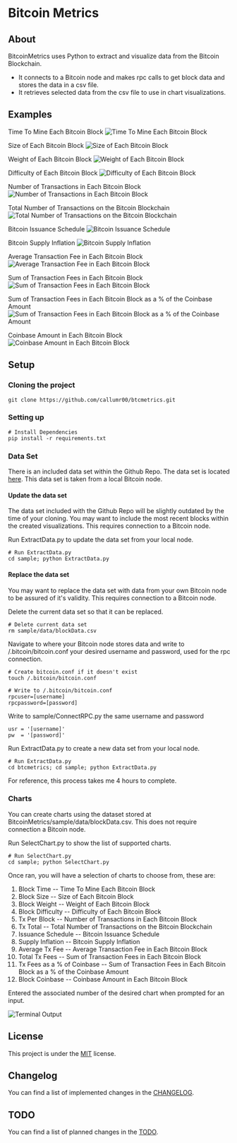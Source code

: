 # Bitcoin Metrics

## About

BitcoinMetrics uses Python to extract and visualize data from the Bitcoin Blockchain.
* It connects to a Bitcoin node and makes rpc calls to get block data and stores the data in a csv file.
* It retrieves selected data from the csv file to use in chart visualizations.

## Examples

Time To Mine Each Bitcoin Block
![Time To Mine Each Bitcoin Block](https://github.com/callumr00/btcmetrics/blob/main/docs/img/1.png)

Size of Each Bitcoin Block
![Size of Each Bitcoin Block](https://github.com/callumr00/btcmetrics/blob/main/docs/img/2.png)

Weight of Each Bitcoin Block
![Weight of Each Bitcoin Block](https://github.com/callumr00/btcmetrics/blob/main/docs/img/3.png)

Difficulty of Each Bitcoin Block
![Difficulty of Each Bitcoin Block](https://github.com/callumr00/btcmetrics/blob/main/docs/img/4.png)

Number of Transactions in Each Bitcoin Block
![Number of Transactions in Each Bitcoin Block](https://github.com/callumr00/btcmetrics/blob/main/docs/img/5.png)

Total Number of Transactions on the Bitcoin Blockchain
![Total Number of Transactions on the Bitcoin Blockchain](https://github.com/callumr00/btcmetrics/blob/main/docs/img/6.png)

Bitcoin Issuance Schedule
![Bitcoin Issuance Schedule](https://github.com/callumr00/btcmetrics/blob/main/docs/img/7.png)

Bitcoin Supply Inflation
![Bitcoin Supply Inflation](https://github.com/callumr00/btcmetrics/blob/main/docs/img/8.png)

Average Transaction Fee in Each Bitcoin Block
![Average Transaction Fee in Each Bitcoin Block](https://github.com/callumr00/btcmetrics/blob/main/docs/img/9.png)

Sum of Transaction Fees in Each Bitcoin Block
![Sum of Transaction Fees in Each Bitcoin Block](https://github.com/callumr00/btcmetrics/blob/main/docs/img/10.png)

Sum of Transaction Fees in Each Bitcoin Block as a % of the Coinbase Amount
![Sum of Transaction Fees in Each Bitcoin Block as a % of the Coinbase Amount](https://github.com/callumr00/btcmetrics/blob/main/docs/img/11.png)

Coinbase Amount in Each Bitcoin Block
![Coinbase Amount in Each Bitcoin Block](https://github.com/callumr00/btcmetrics/blob/main/docs/img/12.png)

## Setup
### Cloning the project
```
git clone https://github.com/callumr00/btcmetrics.git
```

### Setting up
```
# Install Dependencies
pip install -r requirements.txt
```

### Data Set 
There is an included data set within the Github Repo. The data set is located [here](https://github.com/callumr00/btcmetrics/blob/main/sample/data/BlockData.csv). This data set is taken from a local Bitcoin node.

#### Update the data set
The data set included with the Github Repo will be slightly outdated by the time of your cloning. You may want to include the most recent blocks within the created visualizations. This requires connection to a Bitcoin node.

Run ExtractData.py to update the data set from your local node.
```
# Run ExtractData.py
cd sample; python ExtractData.py
```

#### Replace the data set
You may want to replace the data set with data from your own Bitcoin node to be assured of it's validity. This requires connection to a Bitcoin node.

Delete the current data set so that it can be replaced.
```
# Delete current data set
rm sample/data/blockData.csv
```

Navigate to where your Bitcoin node stores data and write to /.bitcoin/bitcoin.conf your desired username and password, used for the rpc connection.
```
# Create bitcoin.conf if it doesn't exist
touch /.bitcoin/bitcoin.conf

# Write to /.bitcoin/bitcoin.conf
rpcuser=[username]
rpcpassword=[password]
```

Write to sample/ConnectRPC.py the same username and password
```
usr = '[username]'
pw  = '[password]'
```

Run ExtractData.py to create a new data set from your local node.
```
# Run ExtractData.py
cd btcmetrics; cd sample; python ExtractData.py
```
For reference, this process takes me 4 hours to complete.

### Charts
You can create charts using the dataset stored at BitcoinMetrics/sample/data/blockData.csv. This does not require connection a Bitcoin node.

Run SelectChart.py to show the list of supported charts.
```
# Run SelectChart.py
cd sample; python SelectChart.py
```

Once ran, you will have a selection of charts to choose from, these are:

1. Block Time -- Time To Mine Each Bitcoin Block
2. Block Size -- Size of Each Bitcoin Block
3. Block Weight -- Weight of Each Bitcoin Block
4. Block Difficulty -- Difficulty of Each Bitcoin Block
5. Tx Per Block -- Number of Transactions in Each Bitcoin Block
6. Tx Total -- Total Number of Transactions on the Bitcoin Blockchain
7. Issuance Schedule -- Bitcoin Issuance Schedule
8. Supply Inflation -- Bitcoin Supply Inflation
9. Average Tx Fee -- Average Transaction Fee in Each Bitcoin Block
10. Total Tx Fees -- Sum of Transaction Fees in Each Bitcoin Block
11. Tx Fees as a % of Coinbase -- Sum of Transaction Fees in Each Bitcoin Block as a % of the Coinbase Amount
12. Block Coinbase -- Coinbase Amount in Each Bitcoin Block

Entered the associated number of the desired chart when prompted for an input.

![Terminal Output](https://github.com/callumr00/btcmetrics/blob/main/docs/img/TerminalOutput.png)

## License
This project is under the [MIT](https://github.com/callumr00/btcmetrics/blob/main/LICENSE) license.

## Changelog
You can find a list of implemented changes in the [CHANGELOG](https://github.com/callumr00/btcmetrics/blob/main/CHANGELOG.md).

## TODO
You can find a list of planned changes in the [TODO](https://github.com/callumr00/btcmetrics/blob/main/TODO.md).
